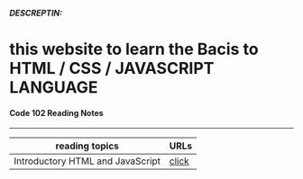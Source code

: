 ***DESCREPTIN:***
# this website to learn the Bacis to HTML / CSS / JAVASCRIPT LANGUAGE 
#### Code 102 Reading Notes
---------------------
 reading topics | URLs |
|---|---|
| Introductory HTML and JavaScript | [click](https://mariammohamme.github.io/Reading-note/class01) |
